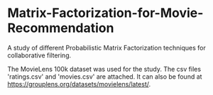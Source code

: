# Matrix-Factorization-for-Movie-Recommendation

A study of different Probabilistic Matrix Factorization techniques for collaborative filtering.

The MovieLens 100k dataset was used for the study. The csv files 'ratings.csv' and 'movies.csv' are attached. It can also be found at https://grouplens.org/datasets/movielens/latest/. 

